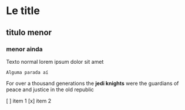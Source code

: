 # Le title
## titulo menor
### menor ainda

Texto normal lorem ipsum dolor sit amet

``` 
Alguma parada aí

```

For over a thousand generations the **jedi knights** were the guardians of peace and justice in the old republic 

[ ] item 1
[x] item 2
